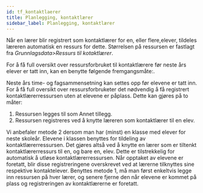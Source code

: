 ```yaml
---
id: tf_kontaktlaerer
title: Planlegging, kontaktlærer
sidebar_label: Planlegging, kontaktlærer
---
```

Når en lærer blir registrert som kontaktlærer for en, eller flere,elever, tildeles læreren automatisk en ressurs for dette. Størrelsen på ressursen er fastlagt fra _Grunnlagsdata>Ressurs til kotaktlærer_.

For å få full oversikt over ressursforbruket til kontaktlærere før neste års elever er tatt inn, kan en benytte følgende fremgangsmåte:.


Neste års time- og fagsammensetning kan settes opp før elevene er tatt inn. For å få full oversikt over ressursforbruketer det nødvendig å få registrert kontaktlærerressursen uten at elevene er påplass. Dette kan gjøres på to måter:

1. Ressursen legges til som Annet tillegg.
2. Ressursen registreres ved å knytte læreren som kontaktlærer til en elev.
 
Vi  anbefaler metode 2 dersom man har (minst) en klasse med elever for neste skoleår. Elevene i klassen benyttes for tildeling av kontaktlærerressursen. Det gjøres altså ved å knytte en lærer som er tiltenkt kontaktlærerressurs til en, og bare en, elev. Dette er tilstrekkelig for automatisk å utløse kontaktlærerressursen. Når opptaket av elevene er foretatt, blir disse registreringene overskrevet ved at lærerne tilknyttes sine respektive kontaktelever. Benyttes metode 1, må man først enkeltvis legge inn ressursen på hver lærer, og senere fjerne den når elevene er kommet på plass og registreringen av kontaktlærerne er foretatt. 
